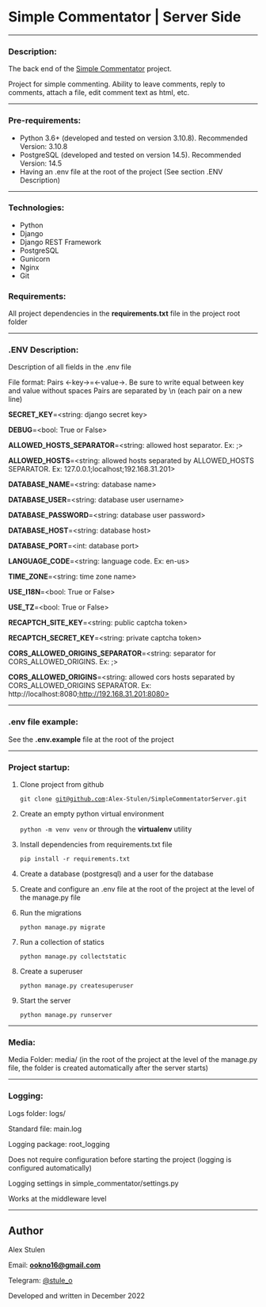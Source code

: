 
# Simple Commentator | Server Side

---

### Description:

The back end of the [Simple Commentator](https://simple-commentator.space) project.

Project for simple commenting. Ability to leave comments, reply to comments, attach a file, edit comment text as html, etc.

---

### Pre-requirements:

* Python 3.6+ (developed and tested on version 3.10.8). Recommended Version: 3.10.8
* PostgreSQL (developed and tested on version 14.5). Recommended Version: 14.5
* Having an .env file at the root of the project (See section .ENV Description)

---

### Technologies:

* Python
* Django
* Django REST Framework
* PostgreSQL
* Gunicorn
* Nginx
* Git

### Requirements:

All project dependencies in the **requirements.txt** file in the project root folder

---

### .ENV Description:

Description of all fields in the .env file

File format: Pairs <-key->=<-value->. Be sure to write equal between key and value without spaces
Pairs are separated by \n (each pair on a new line) 

**SECRET_KEY**=<string: django secret key>

**DEBUG**=<bool: True or False>

**ALLOWED_HOSTS_SEPARATOR**=<string: allowed host separator. Ex: ;>

**ALLOWED_HOSTS**=<string: allowed hosts separated by ALLOWED_HOSTS SEPARATOR. Ex: 127.0.0.1;localhost;192.168.31.201>

**DATABASE_NAME**=<string: database name>

**DATABASE_USER**=<string: database user username>

**DATABASE_PASSWORD**=<string: database user password>

**DATABASE_HOST**=<string: database host>

**DATABASE_PORT**=<int: database port>

**LANGUAGE_CODE**=<string: language code. Ex: en-us>

**TIME_ZONE**=<string: time zone name>

**USE_I18N**=<bool: True or False>

**USE_TZ**=<bool: True or False>

**RECAPTCH_SITE_KEY**=<string: public captcha token>

**RECAPTCH_SECRET_KEY**=<string: private captcha token>

**CORS_ALLOWED_ORIGINS_SEPARATOR**=<string: separator for CORS_ALLOWED_ORIGINS. Ex: ;>

**CORS_ALLOWED_ORIGINS**=<string: allowed cors hosts separated by CORS_ALLOWED_ORIGINS SEPARATOR. Ex: http://localhost:8080;http://192.168.31.201:8080>

---

### .env file example:

See the **.env.example** file at the root of the project

---

### Project startup:

1. Clone project from github

    <code>git clone git@github.com:Alex-Stulen/SimpleCommentatorServer.git</code>
2. Create an empty python virtual environment

    <code>python -m venv venv</code> or through the **virtualenv** utility
3. Install dependencies from requirements.txt file

   <code>pip install -r requirements.txt</code> 
4. Create a database (postgresql) and a user for the database
5. Create and configure an .env file at the root of the project at the level of the manage.py file
6. Run the migrations

    <code>python manage.py migrate</code>
7. Run a collection of statics

    <code>python manage.py collectstatic</code>
8. Create a superuser

    <code>python manage.py createsuperuser</code>
9. Start the server

    <code>python manage.py runserver</code>

---

### Media:

Media Folder: media/ (in the root of the project at the level of the manage.py file, the folder is created automatically after the server starts)

---

### Logging:

Logs folder: logs/

Standard file: main.log

Logging package: root_logging

Does not require configuration before starting the project (logging is configured automatically)

Logging settings in simple_commentator/settings.py

Works at the middleware level

---

## Author
Alex Stulen

Email: **ookno16@gmail.com**

Telegram: [@stule_o](https://t.me/stule_o)

Developed and written in December 2022
